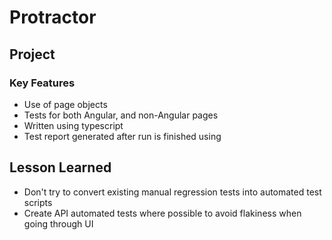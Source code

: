 # Protractor

## Project

### Key Features
* Use of page objects
* Tests for both Angular, and non-Angular pages
* Written using typescript
* Test report generated after run is finished using

## Lesson Learned
* Don't try to convert existing manual regression tests into automated test scripts
* Create API automated tests where possible to avoid flakiness when going through UI 
